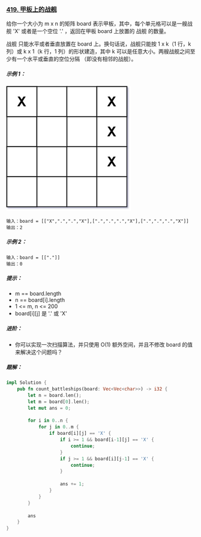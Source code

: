 ### [419. 甲板上的战舰](https://leetcode.cn/problems/battleships-in-a-board/)
给你一个大小为 m x n 的矩阵 board 表示甲板，其中，每个单元格可以是一艘战舰 'X' 或者是一个空位 '.' ，返回在甲板 board 上放置的 战舰 的数量。

战舰 只能水平或者垂直放置在 board 上。换句话说，战舰只能按 1 x k（1 行，k 列）或 k x 1（k 行，1 列）的形状建造，其中 k 可以是任意大小。两艘战舰之间至少有一个水平或垂直的空位分隔 （即没有相邻的战舰）。



##### 示例 1：
![img.png](img.png)
```
输入：board = [["X",".",".","X"],[".",".",".","X"],[".",".",".","X"]]
输出：2
```

##### 示例 2：
```
输入：board = [["."]]
输出：0
```

##### 提示：
- m == board.length
- n == board[i].length
- 1 <= m, n <= 200
- board[i][j] 是 '.' 或 'X'


##### 进阶：
- 你可以实现一次扫描算法，并只使用 O(1) 额外空间，并且不修改 board 的值来解决这个问题吗？

##### 题解：
```rust
impl Solution {
    pub fn count_battleships(board: Vec<Vec<char>>) -> i32 {
        let n = board.len();
        let m = board[0].len();
        let mut ans = 0;

        for i in 0..n {
            for j in 0..m {
                if board[i][j] == 'X' {
                    if i >= 1 && board[i-1][j] == 'X' {
                        continue;
                    }
                    if j >= 1 && board[i][j-1] == 'X' {
                        continue;
                    }

                    ans += 1;
                }
            }
        }

        ans
    }
}
```
